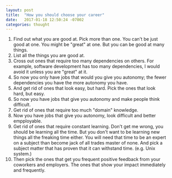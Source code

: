 ```yaml
---
layout: post
title:  "How you should choose your career"
date:   2017-01-18 12:50:24 -07002
categories: thought
---
```


1. Find out what you are good at. Pick more than one. You can't be just good at one. You might be "great" at one. But you can be good at many things.
2. List all the things you are good at.
3. Cross out ones that require too many dependencies on others. For example, software development has too many dependencies, I would avoid it unless you are "great" at it.
4. So now you only have jobs that would you give you autonomy; the fewer dependencies you have the more autonomy you have.
5. And get rid of ones that look easy, but hard. Pick the ones that look hard, but easy.
5. So now you have jobs that give you autonomy and make people think difficult.
6. Get rid of ones that require too much "domain" knowledge. 
7. Now you have jobs that give you autonomy, look difficult and better empployable.
8. Get rid of ones that require constant learning. Don't get me wrong, you should be learning all the time. But you don't want to be learning new things all the freaking time either. You will need that time to be an expert on a subject than become jack of all trades master of none. And pick a subject matter that has proven that it can withstand time. (e.g. Unix system.)
9. Then pick the ones that get you frequent positive feedback from your coworkers and employers. The ones that show your impact immediately and frequently.